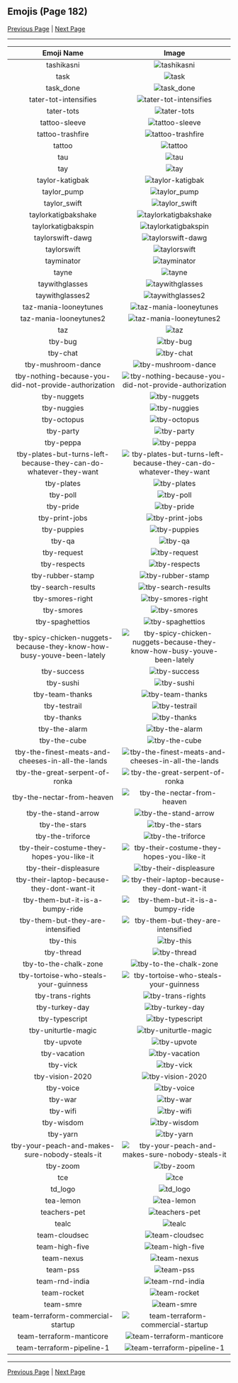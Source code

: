 
## Emojis (Page 182)

[Previous Page](/docs/hc/page-s-0181.md)
  | [Next Page](/docs/hc/page-t-0183.md)

<hr />

|Emoji Name|Image|
| :-: | :-: |
|tashikasni| ![tashikasni](/emojis/hc/tashikasni.png)|
|task| ![task](/emojis/hc/task.png)|
|task_done| ![task_done](/emojis/hc/task_done.png)|
|tater-tot-intensifies| ![tater-tot-intensifies](/emojis/hc/tater-tot-intensifies.gif)|
|tater-tots| ![tater-tots](/emojis/hc/tater-tots.png)|
|tattoo-sleeve| ![tattoo-sleeve](/emojis/hc/tattoo-sleeve.png)|
|tattoo-trashfire| ![tattoo-trashfire](/emojis/hc/tattoo-trashfire.png)|
|tattoo| ![tattoo](/emojis/hc/tattoo.png)|
|tau| ![tau](/emojis/hc/tau.png)|
|tay| ![tay](/emojis/hc/tay.jpg)|
|taylor-katigbak| ![taylor-katigbak](/emojis/hc/taylor-katigbak.jpg)|
|taylor_pump| ![taylor_pump](/emojis/hc/taylor_pump.gif)|
|taylor_swift| ![taylor_swift](/emojis/hc/taylor_swift.png)|
|taylorkatigbakshake| ![taylorkatigbakshake](/emojis/hc/taylorkatigbakshake.gif)|
|taylorkatigbakspin| ![taylorkatigbakspin](/emojis/hc/taylorkatigbakspin.gif)|
|taylorswift-dawg| ![taylorswift-dawg](/emojis/hc/taylorswift-dawg.gif)|
|taylorswift| ![taylorswift](/emojis/hc/taylorswift.png)|
|tayminator| ![tayminator](/emojis/hc/tayminator.png)|
|tayne| ![tayne](/emojis/hc/tayne.gif)|
|taywithglasses| ![taywithglasses](/emojis/hc/taywithglasses.gif)|
|taywithglasses2| ![taywithglasses2](/emojis/hc/taywithglasses2.gif)|
|taz-mania-looneytunes| ![taz-mania-looneytunes](/emojis/hc/taz-mania-looneytunes.gif)|
|taz-mania-looneytunes2| ![taz-mania-looneytunes2](/emojis/hc/taz-mania-looneytunes2.png)|
|taz| ![taz](/emojis/hc/taz.png)|
|tby-bug| ![tby-bug](/emojis/hc/tby-bug.png)|
|tby-chat| ![tby-chat](/emojis/hc/tby-chat.png)|
|tby-mushroom-dance| ![tby-mushroom-dance](/emojis/hc/tby-mushroom-dance.gif)|
|tby-nothing-because-you-did-not-provide-authorization| ![tby-nothing-because-you-did-not-provide-authorization](/emojis/hc/tby-nothing-because-you-did-not-provide-authorization.png)|
|tby-nuggets| ![tby-nuggets](/emojis/hc/tby-nuggets.png)|
|tby-nuggies| ![tby-nuggies](/emojis/hc/tby-nuggies.png)|
|tby-octopus| ![tby-octopus](/emojis/hc/tby-octopus.png)|
|tby-party| ![tby-party](/emojis/hc/tby-party.gif)|
|tby-peppa| ![tby-peppa](/emojis/hc/tby-peppa.png)|
|tby-plates-but-turns-left-because-they-can-do-whatever-they-want| ![tby-plates-but-turns-left-because-they-can-do-whatever-they-want](/emojis/hc/tby-plates-but-turns-left-because-they-can-do-whatever-they-want.png)|
|tby-plates| ![tby-plates](/emojis/hc/tby-plates.png)|
|tby-poll| ![tby-poll](/emojis/hc/tby-poll.png)|
|tby-pride| ![tby-pride](/emojis/hc/tby-pride.png)|
|tby-print-jobs| ![tby-print-jobs](/emojis/hc/tby-print-jobs.png)|
|tby-puppies| ![tby-puppies](/emojis/hc/tby-puppies.png)|
|tby-qa| ![tby-qa](/emojis/hc/tby-qa.gif)|
|tby-request| ![tby-request](/emojis/hc/tby-request.png)|
|tby-respects| ![tby-respects](/emojis/hc/tby-respects.png)|
|tby-rubber-stamp| ![tby-rubber-stamp](/emojis/hc/tby-rubber-stamp.png)|
|tby-search-results| ![tby-search-results](/emojis/hc/tby-search-results.png)|
|tby-smores-right| ![tby-smores-right](/emojis/hc/tby-smores-right.png)|
|tby-smores| ![tby-smores](/emojis/hc/tby-smores.png)|
|tby-spaghettios| ![tby-spaghettios](/emojis/hc/tby-spaghettios.png)|
|tby-spicy-chicken-nuggets-because-they-know-how-busy-youve-been-lately| ![tby-spicy-chicken-nuggets-because-they-know-how-busy-youve-been-lately](/emojis/hc/tby-spicy-chicken-nuggets-because-they-know-how-busy-youve-been-lately.png)|
|tby-success| ![tby-success](/emojis/hc/tby-success.gif)|
|tby-sushi| ![tby-sushi](/emojis/hc/tby-sushi.png)|
|tby-team-thanks| ![tby-team-thanks](/emojis/hc/tby-team-thanks.png)|
|tby-testrail| ![tby-testrail](/emojis/hc/tby-testrail.png)|
|tby-thanks| ![tby-thanks](/emojis/hc/tby-thanks.png)|
|tby-the-alarm| ![tby-the-alarm](/emojis/hc/tby-the-alarm.gif)|
|tby-the-cube| ![tby-the-cube](/emojis/hc/tby-the-cube.png)|
|tby-the-finest-meats-and-cheeses-in-all-the-lands| ![tby-the-finest-meats-and-cheeses-in-all-the-lands](/emojis/hc/tby-the-finest-meats-and-cheeses-in-all-the-lands.png)|
|tby-the-great-serpent-of-ronka| ![tby-the-great-serpent-of-ronka](/emojis/hc/tby-the-great-serpent-of-ronka.png)|
|tby-the-nectar-from-heaven| ![tby-the-nectar-from-heaven](/emojis/hc/tby-the-nectar-from-heaven.png)|
|tby-the-stand-arrow| ![tby-the-stand-arrow](/emojis/hc/tby-the-stand-arrow.png)|
|tby-the-stars| ![tby-the-stars](/emojis/hc/tby-the-stars.png)|
|tby-the-triforce| ![tby-the-triforce](/emojis/hc/tby-the-triforce.png)|
|tby-their-costume-they-hopes-you-like-it| ![tby-their-costume-they-hopes-you-like-it](/emojis/hc/tby-their-costume-they-hopes-you-like-it.png)|
|tby-their-displeasure| ![tby-their-displeasure](/emojis/hc/tby-their-displeasure.png)|
|tby-their-laptop-because-they-dont-want-it| ![tby-their-laptop-because-they-dont-want-it](/emojis/hc/tby-their-laptop-because-they-dont-want-it.png)|
|tby-them-but-it-is-a-bumpy-ride| ![tby-them-but-it-is-a-bumpy-ride](/emojis/hc/tby-them-but-it-is-a-bumpy-ride.gif)|
|tby-them-but-they-are-intensified| ![tby-them-but-they-are-intensified](/emojis/hc/tby-them-but-they-are-intensified.gif)|
|tby-this| ![tby-this](/emojis/hc/tby-this.png)|
|tby-thread| ![tby-thread](/emojis/hc/tby-thread.png)|
|tby-to-the-chalk-zone| ![tby-to-the-chalk-zone](/emojis/hc/tby-to-the-chalk-zone.png)|
|tby-tortoise-who-steals-your-guinness| ![tby-tortoise-who-steals-your-guinness](/emojis/hc/tby-tortoise-who-steals-your-guinness.png)|
|tby-trans-rights| ![tby-trans-rights](/emojis/hc/tby-trans-rights.png)|
|tby-turkey-day| ![tby-turkey-day](/emojis/hc/tby-turkey-day.png)|
|tby-typescript| ![tby-typescript](/emojis/hc/tby-typescript.png)|
|tby-uniturtle-magic| ![tby-uniturtle-magic](/emojis/hc/tby-uniturtle-magic.png)|
|tby-upvote| ![tby-upvote](/emojis/hc/tby-upvote.png)|
|tby-vacation| ![tby-vacation](/emojis/hc/tby-vacation.png)|
|tby-vick| ![tby-vick](/emojis/hc/tby-vick.png)|
|tby-vision-2020| ![tby-vision-2020](/emojis/hc/tby-vision-2020.png)|
|tby-voice| ![tby-voice](/emojis/hc/tby-voice.png)|
|tby-war| ![tby-war](/emojis/hc/tby-war.png)|
|tby-wifi| ![tby-wifi](/emojis/hc/tby-wifi.png)|
|tby-wisdom| ![tby-wisdom](/emojis/hc/tby-wisdom.png)|
|tby-yarn| ![tby-yarn](/emojis/hc/tby-yarn.png)|
|tby-your-peach-and-makes-sure-nobody-steals-it| ![tby-your-peach-and-makes-sure-nobody-steals-it](/emojis/hc/tby-your-peach-and-makes-sure-nobody-steals-it.png)|
|tby-zoom| ![tby-zoom](/emojis/hc/tby-zoom.gif)|
|tce| ![tce](/emojis/hc/tce.png)|
|td_logo| ![td_logo](/emojis/hc/td_logo.png)|
|tea-lemon| ![tea-lemon](/emojis/hc/tea-lemon.jpg)|
|teachers-pet| ![teachers-pet](/emojis/hc/teachers-pet.jpg)|
|tealc| ![tealc](/emojis/hc/tealc.png)|
|team-cloudsec| ![team-cloudsec](/emojis/hc/team-cloudsec.png)|
|team-high-five| ![team-high-five](/emojis/hc/team-high-five.gif)|
|team-nexus| ![team-nexus](/emojis/hc/team-nexus.png)|
|team-pss| ![team-pss](/emojis/hc/team-pss.png)|
|team-rnd-india| ![team-rnd-india](/emojis/hc/team-rnd-india.png)|
|team-rocket| ![team-rocket](/emojis/hc/team-rocket.gif)|
|team-smre| ![team-smre](/emojis/hc/team-smre.png)|
|team-terraform-commercial-startup| ![team-terraform-commercial-startup](/emojis/hc/team-terraform-commercial-startup.png)|
|team-terraform-manticore| ![team-terraform-manticore](/emojis/hc/team-terraform-manticore.png)|
|team-terraform-pipeline-1| ![team-terraform-pipeline-1](/emojis/hc/team-terraform-pipeline-1.png)|

<hr/>

[Previous Page](/docs/hc/page-s-0181.md)
  | [Next Page](/docs/hc/page-t-0183.md)